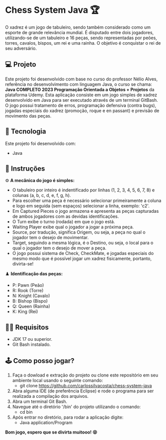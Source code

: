

# Chess System Java :trophy:

O xadrez é um jogo de tabuleiro, sendo também considerado como um esporte de grande relevância mundial. É disputado entre dois jogadores, utilizando-se de um tabuleiro e 16 peças, sendo representadas por peões, torres, cavalos, bispos, um rei e uma rainha. O objetivo é conquistar o rei de seu adversário.

## :computer: Projeto

Este projeto foi desenvolvido com base no curso do professor Nélio Alves, referência no desenvolvimento com linguagem Java, o curso se chama: **Java COMPLETO 2023 Programação Orientada a Objetos + Projetos** da plataforma Udemy. Esta aplicação consiste em um jogo simples de xadrez desenvolvido em Java para ser executado através de um terminal GitBash. O jogo possui tratamento de erros, programação defensiva (contra bugs), jogadas especiais do xadrez (promoção, roque e en passant) e previsão de movimento das peças.

## :rocket: Tecnologia

Este projeto foi desenvolvido com: 
- Java

## :scroll: Instruções

:gear: **A mecânica do jogo é simples:** 
- O tabuleiro por inteiro é indentificado por linhas (1, 2, 3, 4, 5, 6, 7, 8) e colunas (a, b, c, d, e, f, g, h).
- Para escolher uma peça é necessário selecionar primeiramente a coluna e logo em seguida (sem espaços) selecionar a linha, exemplo: 'c2'.
- Em Captured Pieces o jogo armazena e apresenta as peças capturadas de ambos jogadores com as devidas identificações.
- O Turn exibe o turno (rodada) em que o jogo está.
- Waiting Player exibe qual o jogador a jogar a próxima peça.
- Source, por tradução, significa Origem, ou seja, a peça no qual o jogador tem o desejo de movimentar.
- Target, seguindo a mesma lógica, é o Destino, ou seja, o local para o qual o jogador tem o desejo de mover a peça.
- O jogo possui sistema de Check, CheckMate, e jogadas especiais do mesmo modo que é possível jogar um xadrez fisicamente, portanto, divirta-se!

:chess_pawn: **Identificação das peças:** 
- P: Pawn (Peão)
- R: Rook (Torre)
- N: Knight (Cavalo)
- B: Bishop (Bispo)
- Q: Queen (Rainha)
- K: King (Rei)

## :man_technologist: Requisitos

- JDK 17 ou superior.
- Git Bash instalado.

## :joystick: Como posso jogar?

1. Faça o dowload e extração do projeto ou clone este repositório em seu ambiente local usando o seguinte comando:
   - git clone https://github.com/carlossilvacosta/chess-system-java
2. Abra alguma IDE (de preferência Eclipse) e rode o programa para ser realizada a compilação dos arquivos.
3. Abra um terminal Git Bash.
4. Navegue até o diretório '/bin' do projeto utilizando o comando:
   - cd bin
5. Após entrar no diretório, para rodar a aplicação digite:
   - Java application/Program

**Bom jogo, espero que se divirta muitooo! :stuck_out_tongue_closed_eyes:**
